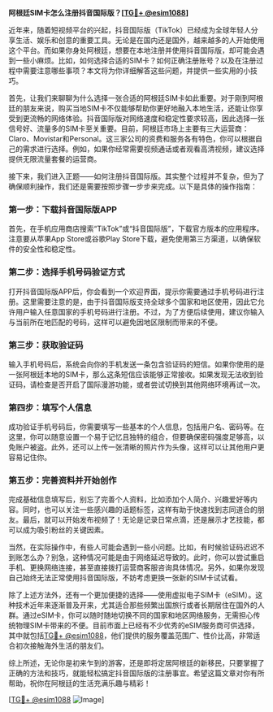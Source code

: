 **阿根廷SIM卡怎么注册抖音国际版？[[TG💪+ @esim1088](https://t.me/s/esim1088)]**

近年来，随着短视频平台的兴起，抖音国际版（TikTok）已经成为全球年轻人分享生活、娱乐和创意的重要工具。无论是在国内还是国外，越来越多的人开始使用这个平台。而如果你身处阿根廷，想要在本地注册并使用抖音国际版，却可能会遇到一些小麻烦。比如，如何选择合适的SIM卡？如何正确注册账号？以及在注册过程中需要注意哪些事项？本文将为你详细解答这些问题，并提供一些实用的小技巧。

首先，让我们来聊聊为什么选择一张合适的阿根廷SIM卡如此重要。对于刚到阿根廷的朋友来说，购买当地SIM卡不仅能够帮助你更好地融入本地生活，还能让你享受到更流畅的网络体验。抖音国际版对网络速度和稳定性要求较高，因此选择一张信号好、流量多的SIM卡至关重要。目前，阿根廷市场上主要有三大运营商：Claro、Movistar和Personal。这三家公司的资费和服务各有特色，你可以根据自己的需求进行选择。例如，如果你经常需要视频通话或者观看高清视频，建议选择提供无限流量套餐的运营商。

接下来，我们进入正题——如何注册抖音国际版。其实整个过程并不复杂，但为了确保顺利操作，我们还是需要按照步骤一步步来完成。以下是具体的操作指南：

### 第一步：下载抖音国际版APP

首先，在手机应用商店搜索“TikTok”或“抖音国际版”，下载官方版本的应用程序。注意要从苹果App Store或谷歌Play Store下载，避免使用第三方渠道，以确保软件的安全性和稳定性。

### 第二步：选择手机号码验证方式

打开抖音国际版APP后，你会看到一个欢迎界面，提示你需要通过手机号码进行注册。这里需要注意的是，由于抖音国际版支持全球多个国家和地区使用，因此它允许用户输入任意国家的手机号码进行注册。不过，为了方便后续使用，建议你输入与当前所在地匹配的号码，这样可以避免因地区限制而带来的不便。

### 第三步：获取验证码

输入手机号码后，系统会向你的手机发送一条包含验证码的短信。如果你使用的是一张阿根廷本地的SIM卡，那么这条短信应该能够正常接收。如果发现无法收到验证码，请检查是否开启了国际漫游功能，或者尝试切换到其他网络环境再试一次。

### 第四步：填写个人信息

成功验证手机号码后，你需要填写一些基本的个人信息，包括用户名、密码等。在这里，你可以随意设置一个易于记忆且独特的组合，但要确保密码强度足够高，以免账户被盗。此外，还可以上传一张清晰的照片作为头像，这样可以让其他用户更容易记住你。

### 第五步：完善资料并开始创作

完成基础信息填写后，别忘了完善个人资料，比如添加个人简介、兴趣爱好等内容。同时，也可以关注一些感兴趣的话题标签，这样有助于快速找到志同道合的朋友。最后，就可以开始发布视频了！无论是记录日常点滴，还是展示才艺技能，都可以成为吸引粉丝的关键因素。

当然，在实际操作中，有些人可能会遇到一些小问题。比如，有时候验证码迟迟不到账怎么办？别急，这种情况可能是由于网络延迟导致的。此时，你可以尝试重启手机、更换网络连接，甚至直接拨打运营商客服咨询具体情况。另外，如果你发现自己始终无法正常使用抖音国际版，不妨考虑更换一张新的SIM卡试试看。

除了上述方法外，还有一个更加便捷的选择——使用虚拟电子SIM卡（eSIM）。这种技术近年来逐渐普及开来，尤其适合那些频繁出国旅行或者长期居住在国外的人群。通过eSIM卡，你可以随时随地切换不同的国家和地区网络服务，无需担心传统物理SIM卡带来的不便。目前市面上已经有不少优秀的eSIM服务商可供选择，其中就包括[TG💪+ @esim1088](https://t.me/s/esim1088)，他们提供的服务覆盖范围广、性价比高，非常适合初次接触海外生活的朋友们。

综上所述，无论你是初来乍到的游客，还是即将定居阿根廷的新移民，只要掌握了正确的方法和技巧，就能轻松搞定抖音国际版的注册事宜。希望这篇文章对你有所帮助，祝你在阿根廷的生活充满乐趣与精彩！

[[TG💪+ @esim1088](https://t.me/s/esim1088) ![Image](https://i.postimg.cc/4NQfJmqS/Snipaste-2025-05-13-00-14-12.png)]
